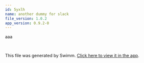```yaml
---
id: 5yxlh
name: another dummy for slack
file_version: 1.0.2
app_version: 0.9.2-0
---
```


aaa

<br/>

This file was generated by Swimm. [Click here to view it in the app](https://swimm-web-app.web.app/repos/Z2l0aHViJTNBJTNBdGVzdC1naXRodWItYXBwJTNBJTNBc3dpbW1pbw==/docs/5yxlh).